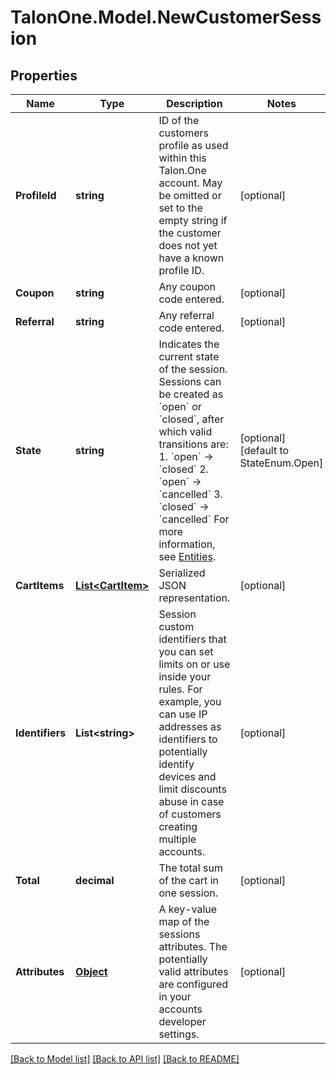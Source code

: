 # TalonOne.Model.NewCustomerSession
## Properties

Name | Type | Description | Notes
------------ | ------------- | ------------- | -------------
**ProfileId** | **string** | ID of the customers profile as used within this Talon.One account. May be omitted or set to the empty string if the customer does not yet have a known profile ID. | [optional] 
**Coupon** | **string** | Any coupon code entered. | [optional] 
**Referral** | **string** | Any referral code entered. | [optional] 
**State** | **string** | Indicates the current state of the session. Sessions can be created as &#x60;open&#x60; or &#x60;closed&#x60;, after which valid transitions are:  1. &#x60;open&#x60; → &#x60;closed&#x60; 2. &#x60;open&#x60; → &#x60;cancelled&#x60; 3. &#x60;closed&#x60; → &#x60;cancelled&#x60;  For more information, see [Entities](/docs/dev/concepts/entities#customer-session).  | [optional] [default to StateEnum.Open]
**CartItems** | [**List&lt;CartItem&gt;**](CartItem.md) | Serialized JSON representation. | [optional] 
**Identifiers** | **List&lt;string&gt;** | Session custom identifiers that you can set limits on or use inside your rules.  For example, you can use IP addresses as identifiers to potentially identify devices and limit discounts abuse in case of customers creating multiple accounts.  | [optional] 
**Total** | **decimal** | The total sum of the cart in one session. | [optional] 
**Attributes** | [**Object**](.md) | A key-value map of the sessions attributes. The potentially valid attributes are configured in your accounts developer settings.  | [optional] 

[[Back to Model list]](../README.md#documentation-for-models) [[Back to API list]](../README.md#documentation-for-api-endpoints) [[Back to README]](../README.md)

